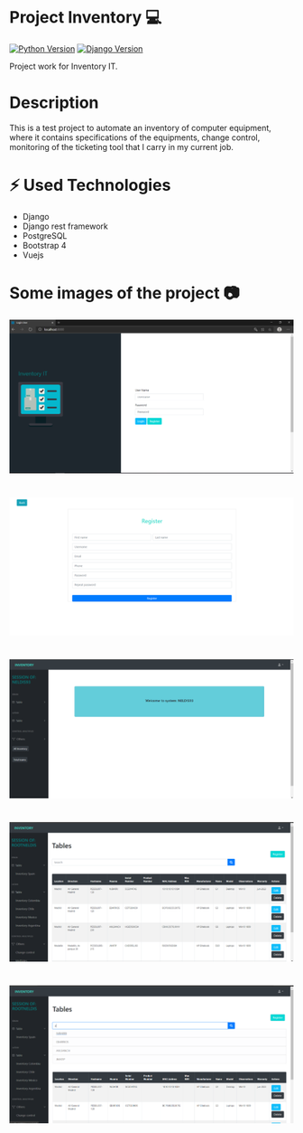 # Project Inventory :computer:

[![Python Version](https://img.shields.io/badge/python-3.8-brightgreen.svg)](https://python.org)
[![Django Version](https://img.shields.io/badge/django-3.0.8-brightgreen.svg)](https://djangoproject.com)

Project work for Inventory IT.

# Description

This is a test project to automate an inventory of computer equipment, where it contains specifications of the equipments, change control, monitoring of the ticketing tool that I carry in my current job.

# ⚡ Used Technologies
- Django
- Django rest framework
- PostgreSQL
- Bootstrap 4
- Vuejs 

# Some images of the project :camera: 

![image](Inventoryit/media/Screenshot/Page.png)

#

![image](Inventoryit/media/Screenshot/Page-2.png)

#

![image](Inventoryit/media/Screenshot/Page-3.png)

#

![image](Inventoryit/media/Screenshot/Page-4.png)

#

![image](Inventoryit/media/Screenshot/Page-5.png)
